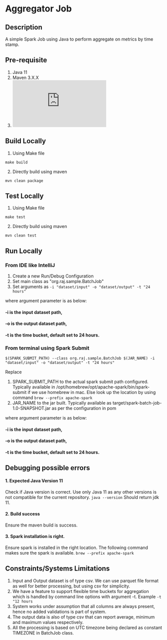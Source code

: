 Aggregator Job
=======================

## Description

A simple Spark Job using Java to perform aggregate on metrics by time stamp. 

## Pre-requisite
1. Java 11
2. Maven 3.X.X
3. ![Apache Spark](https://spark.apache.org/downloads.html)

## Build Locally
1. Using Make file
```
make build
```
2. Directly build using maven
```
mvn clean package
```

## Test Locally
1. Using Make file
```
make test
```
2. Directly build using maven
```
mvn clean test
```

## Run Locally

### From IDE like IntelliJ
1. Create a new Run/Debug Configuration
2. Set main class as "org.raj.sample.BatchJob"
3. Set arguments as ```-i "dataset/input" -o "dataset/output" -t "24 hours"```

where argument parameter is as below:
#### -i is the input dataset path, 
#### -o is the output dataset path,
#### -t is the time bucket, default set to 24 hours. 

### From terminal using Spark Submit
```
$(SPARK_SUBMIT_PATH) --class org.raj.sample.BatchJob $(JAR_NAME) -i "dataset/input" -o "dataset/output" -t "24 hours"
```

Replace 
1. SPARK_SUBMIT_PATH to the actual spark submit path configured. Typically available in /opt/homebrew/opt/apache-spark/bin/spark-submit if we use homebrew in mac. Else look up the location by using command ```brew --prefix apache-spark``` 
2. JAR_NAME to the jar built. Typically available as target/spark-batch-job-1.0-SNAPSHOT.jar as per the configuration in pom

where argument parameter is as below:
#### -i is the input dataset path,
#### -o is the output dataset path,
#### -t is the time bucket, default set to 24 hours.

## Debugging possible errors

#### 1. Expected Java Version 11
Check if Java version is correct. Use only Java 11 as any other versions is not compatible for the current repository. 
``` java --version ```
Should return jdk 11. 

#### 2. Build success
Ensure the maven build is success. 

#### 3. Spark installation is right. 
Ensure spark is installed in the right location. The following command makes sure the spark is available. 
```brew --prefix apache-spark```


## Constraints/Systems Limitations
1. Input and Output dataset is of type csv. We can use parquet file format as well for better processing, but using csv for simplicity. 
2. We have a feature to support flexible time buckets for aggregation which is handled by command line options with argument -t. Example ```-t "12 hours```
3. System works under assumption that all columns are always present, hence no added validations is part of system. 
4. The output data is also of type csv that can report average, minimum and maximum values respectively. 
5. All the processing is based on UTC timezone being declared as constant TIMEZONE in BatchJob class. 